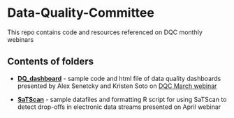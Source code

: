 # Data-Quality-Committee
This repo contains code and resources referenced on DQC monthly webinars

## Contents of folders
* [**DQ_dashboard**](https://github.com/Syndromic/Data-Quality-Committee/tree/master/DQ_dashboard) - sample code and html file of data quality dashboards presented by Alex Senetcky and Kristen Soto on [DQC March webinar](https://vimeo.com/322828120/18667f1893)

* [**SaTScan**](https://github.com/Syndromic/Data-Quality-Committee/tree/master/SaTScan) - sample datafiles and formatting R script for using SaTScan to detect drop-offs in electronic data streams presented on April webinar 
